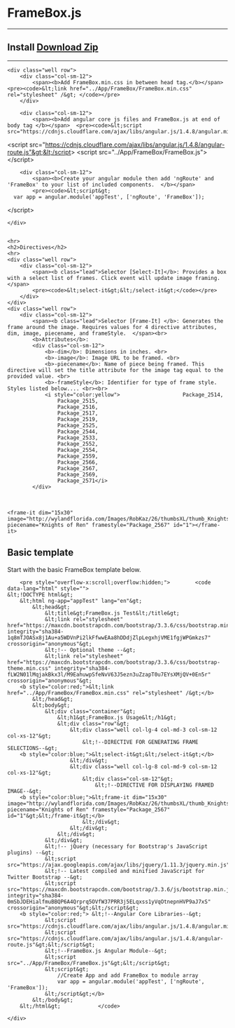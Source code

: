 <h1>FrameBox.js</h1>
<hr/>
<div class="row">
<div class="container ng-scope">
    <h2>Install <a href="FrameBox.zip" class="btn btn-primary btn-lg pull-right">Download Zip</a></h2>
    <hr>

    <div class="well row">
        <div class="col-sm-12">
            <span><b>Add FrameBox.min.css in between head tag.</b></span>  <pre><code>&lt;link href="../App/FrameBox/FrameBox.min.css" rel="stylesheet" /&gt; </code></pre>
        </div>

        <div class="col-sm-12">
            <span><b>Add angular core js files and FrameBox.js at end of body tag </b></span>  <pre><code>&lt;script src="https://cdnjs.cloudflare.com/ajax/libs/angular.js/1.4.8/angular.min.js"&gt;&lt;/script&gt;
&lt;script src="https://cdnjs.cloudflare.com/ajax/libs/angular.js/1.4.8/angular-route.js"&gt;&lt;/script&gt;
&lt;script src="../App/FrameBox/FrameBox.js"&gt;&lt;/script&gt; </code></pre>
        </div>

        <div class="col-sm-12">
            <span><b>Create your angular module then add 'ngRoute' and 'FrameBox' to your list of included components.  </b></span>
            <pre><code>&lt;script&gt;
      var app = angular.module('appTest', ['ngRoute', 'FrameBox']);
&lt;/script&gt;</code></pre>
        </div>


    </div>


    <hr>
    <h2>Directives</h2>
    <hr>
    <div class="well row">
        <div class="col-sm-12">
            <span><b class="lead">Selector [Select-It]</b>: Provides a box with a select list of frames. Click event will update image framing.</span>
            <pre><code>&lt;select-it&gt;&lt;/select-it&gt;</code></pre>
        </div>
    </div>
    <div class="well row">
        <div class="col-sm-12">
            <span><b class="lead">Selector [Frame-It] </b>: Generates the frame around the image. Requires values for 4 directive attributes, dim, image, piecename, and frameStyle.  </span><br>
            <b>Attributes</b>:
            <div class="col-sm-12">
                <b>-dim</b>: Dimensions in inches. <br>
                <b>-image</b>: Image URL to be framed. <br>
                <b>-piecename</b>: Name of piece being framed. This directive will set the title attribute for the image tag equal to the provided value. <br>
                <b>-frameStyle</b>: Identifier for type of frame style. Styles listed below.... <br><br>
                <i style="color:yellow">                    Package_2514,
                    Package_2515,
                    Package_2516,
                    Package_2517,
                    Package_2519,
                    Package_2525,
                    Package_2544,
                    Package_2533,
                    Package_2552,
                    Package_2554,
                    Package_2559,
                    Package_2566,
                    Package_2567,
                    Package_2569,
                    Package_2571</i>
            </div>
  <div class="clearfix"></div>           
 <br>            
            <pre><code>&lt;frame-it dim="15x30" image="http://wylandflorida.com/Images/RobKaz/26/thumbsXL/thumb_KnightsofRen15x30[1].jpg" piecename="Knights of Ren" framestyle="Package_2567" id="1"&gt;&lt;/frame-it&gt;</code></pre>
        </div>
    </div>
    <div class="bs-docs-section">
        <h2 id="template" class="page-header">
            <a style="font-family: anchorjs-icons; font-style: normal; font-variant: normal; font-weight: normal; position: absolute; margin-left: -1em; padding-right: 0.5em;" class="anchorjs-link " href="#template" aria-label="Anchor link for: template" data-anchorjs-icon=""></a>Basic template
        </h2>
        <p class="lead">Start with the basic FrameBox template below.</p>


        <pre style="overflow-x:scroll;overflow:hidden;">        <code data-lang="html" style="">
    &lt;!DOCTYPE html&gt;
        &lt;html ng-app="appTest" lang="en"&gt;
            &lt;head&gt;
                &lt;title&gt;FrameBox.js Test&lt;/title&gt;
                &lt;link rel="stylesheet" href="https://maxcdn.bootstrapcdn.com/bootstrap/3.3.6/css/bootstrap.min.css" integrity="sha384-1q8mTJOASx8j1Au+a5WDVnPi2lkFfwwEAa8hDDdjZlpLegxhjVME1fgjWPGmkzs7" crossorigin="anonymous"&gt;
                &lt;!-- Optional theme --&gt;
                &lt;link rel="stylesheet" href="https://maxcdn.bootstrapcdn.com/bootstrap/3.3.6/css/bootstrap-theme.min.css" integrity="sha384-fLW2N01lMqjakBkx3l/M9EahuwpSfeNvV63J5ezn3uZzapT0u7EYsXMjQV+0En5r" crossorigin="anonymous"&gt;
        <b style="color:red;">&lt;link href="../App/FrameBox/FrameBox.min.css" rel="stylesheet" /&gt;</b>
            &lt;/head&gt;
            &lt;body&gt;
                &lt;div class="container"&gt;
                    &lt;h1&gt;FrameBox.js Usage&lt;/h1&gt;
                    &lt;div class="row"&gt;
                        &lt;div class="well col-lg-4 col-md-3 col-sm-12 col-xs-12"&gt;
                            &lt;!--DIRECTIVE FOR GENERATING FRAME SELECTIONS--&gt;
        <b style="color:blue;">&lt;select-it&gt;&lt;/select-it&gt;</b> 
                        &lt;/div&gt;
                        &lt;div class="well col-lg-8 col-md-9 col-sm-12 col-xs-12"&gt;
                            &lt;div class="col-sm-12"&gt;
                                &lt;!--DIRECTIVE FOR DISPLAYING FRAMED IMAGE--&gt;
        <b style="color:blue;">&lt;frame-it dim="15x30" image="http://wylandflorida.com/Images/RobKaz/26/thumbsXL/thumb_KnightsofRen15x30[1].jpg" piecename="Knights of Ren" framestyle="Package_2567" id="1"&gt;&lt;/frame-it&gt;</b>
                            &lt;/div&gt;
                        &lt;/div&gt;
                    &lt;/div&gt;
                &lt;/div&gt;
                &lt;!-- jQuery (necessary for Bootstrap's JavaScript plugins) --&gt;
                &lt;script src="https://ajax.googleapis.com/ajax/libs/jquery/1.11.3/jquery.min.js"&gt;&lt;/script&gt;
                &lt;!-- Latest compiled and minified JavaScript for Twitter Bootstrap --&gt;
                &lt;script src="https://maxcdn.bootstrapcdn.com/bootstrap/3.3.6/js/bootstrap.min.js" integrity="sha384-0mSbJDEHialfmuBBQP6A4Qrprq5OVfW37PRR3j5ELqxss1yVqOtnepnHVP9aJ7xS" crossorigin="anonymous"&gt;&lt;/script&gt;
        <b style="color:red;"> &lt;!--Angular Core Libraries--&gt;
                &lt;script src="https://cdnjs.cloudflare.com/ajax/libs/angular.js/1.4.8/angular.min.js"&gt;&lt;/script&gt;
                &lt;script src="https://cdnjs.cloudflare.com/ajax/libs/angular.js/1.4.8/angular-route.js"&gt;&lt;/script&gt;
                &lt;!--FrameBox.js Angular Module--&gt;
                &lt;script src="../App/FrameBox/FrameBox.js"&gt;&lt;/script&gt;
                &lt;script&gt;
                    //Create App and add FrameBox to module array
                    var app = angular.module('appTest', ['ngRoute', 'FrameBox']);
                &lt;/script&gt;</b>
            &lt;/body&gt;
        &lt;/html&gt;            </code>
</pre>

    </div>

</div>
</div>
    </div>
